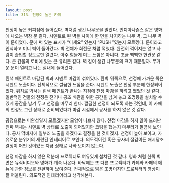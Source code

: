 ```yaml
---
layout: post
title: 313. 천정이 높은 카페
---
```


천정이 높은 커피점에 들어갔다. 벽처럼 생긴 나무문을 밀었다. 인디아나존스 같은 영화에 나오는 벽장 문 같다. 시멘트로 된 벽들 사이에 한 면을 차지하는 나무 벽, 그 나무 벽이 문이었다. 문에 써 있는 표시가 “미세요” 였는지 “PUSH”였는지 모르겠다. 문이라고 인식하고 미니 벽이 돌아갔다. 벽 전체가 회전문 처럼 꺽였다. 완전히 꺽이지는 않고 사람이 출입할 정도로만 열렸다. 아주 힘들게 미는 느낌은 아니다. 조금 뻑뻑한 현관문 같다. 큰 건물의 로비에 있는 큰 유리문 같다. 벽 같이 생긴 나무문의 크기 때문일까. 무거운 문이 열리고 나는 실내에 들어갔다.

흰색 페인트로 마감된 벽과 시멘트 마감이 섞여있다. 흰벽 위쪽으로, 천정에 가까운 쪽은 시멘트 노출이다. 전체적으로 깔끔한 느낌을 준다. 시멘트 노출은 천정 부분에 한정되어 있다. 위치로 봐서는 흰색 페인트가 끝나는 지점에 천정 마감을 하려고 했었던 것 같다. 일반적인 건물의 천정은 전기나 공조 배관을 위한 공간을 남겨 놓고 조명등을 설치할 수 있게 공간을 남겨 두고 천정을 마무리 한다. 깔끔한 천정이 되도록 하는 것인데, 이 카페의 천정도 그런 상태로 준비되었다가 마감 시점에서 공사를 하지 않은 것 같다.

공정으로는 미완성일지 모르겠지만 모양이 나쁘지 않다. 천정 마감을 하지 않아 드러난 진짜 벽체는 시멘트 벽 상태로 노출이 되어있지만 코팅을 했는지 마무리가 깔끔해 보인다. 공사 막바지에 일부러 노출을 하겠다고 결정을 한 것이겠지. 천정이 높아 보이고, 자유로운 분위기의 세련된 인테리어로 보인다. 의도적이건 혹은 공사비 절감이든 애시당초 결정이 어떤 것이었든 지금 상태로 나빠 보이지 않는다.

천정 마감을 하지 않은 덕분에 프로젝터도 여유있게 설치된 것 같다. 영화 처럼 한쪽 벽면은 뮤직비디오와 영화가 계속 나온다. 바닥에는 또 다른 프로젝터가 카페와 카페의 메뉴에 관한 정보를 전환하며 보여준다. 전체적으로 밝은 조명이지만 프로젝터의 영상이 잘 어울린다. 의도적인 인테리어라고 생각해본다.